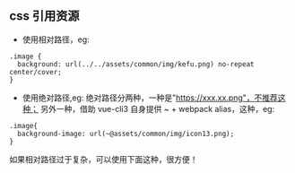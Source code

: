 ## css 引用资源

- 使用相对路径，eg:

```
.image {
  background: url(../../assets/common/img/kefu.png) no-repeat center/cover;
}
```

- 使用绝对路径,eg:
  绝对路径分两种，一种是"https://xxx.xx.png"，不推荐这种；
  另外一种，借助 vue-cli3 自身提供 ~ + webpack alias，这种，eg:

```
.image{
  background-image: url(~@assets/common/img/icon13.png);
}
```

如果相对路径过于复杂，可以使用下面这种，很方便！
